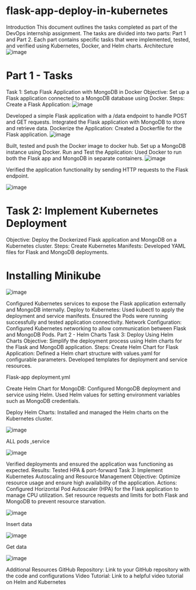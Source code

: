 # flask-app-deploy-in-kubernetes
Introduction
This document outlines the tasks completed as part of the DevOps internship assignment. The tasks are divided into two parts: Part 1 and Part 2. Each part contains specific tasks that were implemented, tested, and verified using Kubernetes, Docker, and Helm charts.
Architecture
![image](https://github.com/user-attachments/assets/5b7d856d-740e-40b7-99ad-a52be10e8a3c)

# Part 1 - Tasks
Task 1: Setup Flask Application with MongoDB in Docker
Objective: Set up a Flask application connected to a MongoDB database using Docker.
Steps:
Create a Flask Application:
![image](https://github.com/user-attachments/assets/b87918c4-463e-4ef5-9bec-09cfe090f449)

Developed a simple Flask application with a /data endpoint to handle POST and GET requests.
Integrated the Flask application with MongoDB to store and retrieve data.
Dockerize the Application:
Created a Dockerfile for the Flask application.
![image](https://github.com/user-attachments/assets/858f0452-b1d1-4e74-a0d3-a6901529526c)

Built, tested and push the Docker image to docker hub.
Set up a MongoDB instance using Docker.
Run and Test the Application:
Used Docker  to run both the Flask app and MongoDB in separate containers.
![image](https://github.com/user-attachments/assets/1006b3a0-73fc-4eee-b5d0-f040d200436e)

Verified the application functionality by sending HTTP requests to the Flask endpoint.

![image](https://github.com/user-attachments/assets/6af428cf-6b7c-4a22-b5b7-fd134879a008)



# Task 2: Implement Kubernetes Deployment
Objective: Deploy the Dockerized Flask application and MongoDB on a Kubernetes cluster.
Steps:
Create Kubernetes Manifests:
Developed YAML files for Flask and MongoDB deployments.
# Installing Minikube

![image](https://github.com/user-attachments/assets/56df378e-8f39-46b1-8954-fd552f2093c0)


Configured Kubernetes services to expose the Flask application externally and MongoDB internally.
Deploy to Kubernetes:
Used kubectl to apply the deployment and service manifests.
Ensured the Pods were running successfully and tested application connectivity.
Network Configuration:
Configured Kubernetes networking to allow communication between Flask and MongoDB Pods.
Part 2 - Helm Charts
Task 3: Deploy Using Helm Charts
Objective: Simplify the deployment process using Helm charts for the Flask and MongoDB application.
Steps:
Create Helm Chart for Flask Application:
Defined a Helm chart structure with values.yaml for configurable parameters.
Developed templates for deployment and service resources.

Flask-app deployment.yml

Create Helm Chart for MongoDB:
Configured MongoDB deployment and service using Helm.
Used Helm values for setting environment variables such as MongoDB credentials.

Deploy Helm Charts:
Installed and managed the Helm charts on the Kubernetes cluster.

![image](https://github.com/user-attachments/assets/7ba557df-0fda-4d6c-adaf-b5b0884ee8c4)

ALL pods ,service 

![image](https://github.com/user-attachments/assets/8267a756-42c5-4268-8969-a1c41bb6e59b)

Verified deployments and ensured the application was functioning as expected.
Results:
Tested HPA & port-forward
Task 3: Implement Kubernetes Autoscaling and Resource Management
Objective: Optimize resource usage and ensure high availability of the application.
Actions:
Configured Horizontal Pod Autoscaler (HPA) for the Flask application to manage CPU utilization.
Set resource requests and limits for both Flask and MongoDB to prevent resource starvation.

![image](https://github.com/user-attachments/assets/85fe9761-ff44-46bf-89f8-1a9052455e63)

Insert data 

![image](https://github.com/user-attachments/assets/85bde0df-c306-4cc4-a5b4-0d68eaf92ae3)

Get data

![image](https://github.com/user-attachments/assets/bd9de048-bb92-4511-bec5-de93e37e73d0)

Additional Resources
GitHub Repository: Link to your GitHub repository with the code and configurations
Video Tutorial: Link to a helpful video tutorial on Helm and Kubernetes

